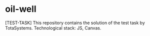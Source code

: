# oil-well
[TEST-TASK] This repository contains the solution of the test task by TotaSystems. Technological stack: JS, Canvas.
